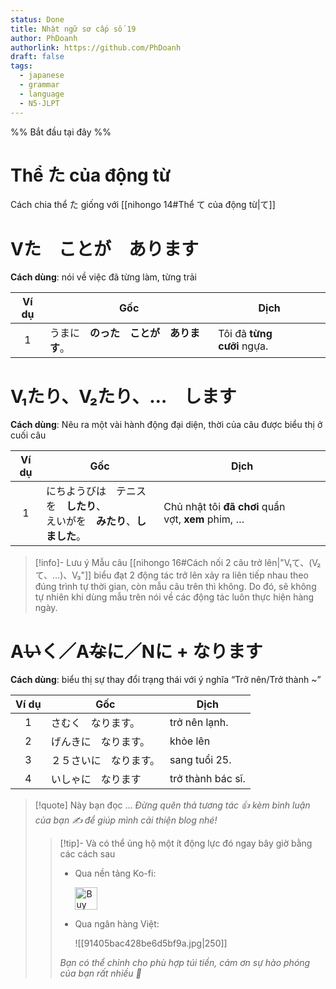 ```yaml
---
status: Done
title: Nhật ngữ sơ cấp số 19
author: PhDoanh
authorlink: https://github.com/PhDoanh
draft: false
tags:
  - japanese
  - grammar
  - language
  - N5-JLPT
---
```

%% Bắt đầu tại đây %%
# Thể た của động từ
Cách chia thể た giống với [[nihongo 14#Thể て của động từ|て]]

# Vた　ことが　あります
**Cách dùng**: nói về việc đã từng làm, từng trải

| Ví dụ | Gốc                                    | Dịch                       |
|:-----:| -------------------------------------- | -------------------------- |
|   1   | うまに　**のった　ことが　あります**。 | Tôi đã **từng cưỡi** ngựa. |

# V₁たり、V₂たり、…　します
**Cách dùng**: Nêu ra một vài hành động đại diện, thời của câu được biểu thị ở cuối câu

| Ví dụ | Gốc                                              | Dịch                                                   |
| :---: | ------------------------------------------------ | ------------------------------------------------------ |
|   1   | にちようびは　テニスを　**したり**、  <br>えいがを　**みたり**、**しました**。 | Chủ nhật tôi **đã** **chơi** quần vợt, **xem** phim, … |

> [!info]- Lưu ý
> Mẫu câu  [[nihongo 16#Cách nối 2 câu trở lên|"V₁て、(V₂て、…)、V₃"]] biểu đạt 2 động tác trở lên xảy ra liên tiếp nhau theo đúng trình tự thời gian, còn mẫu câu trên thì không. Do đó, sẽ không tự nhiên khi dùng mẫu trên nói về các động tác luôn thực hiện hàng ngày.

# A~~い~~く／A~~な~~に／Nに + なります
**Cách dùng**: biểu thị sự thay đổi trạng thái với ý nghĩa “Trở nên/Trở thành ~”

| Ví dụ | Gốc                    | Dịch              |
|:-----:| ---------------------- | ----------------- |
|   1   | さむく　なります。     | trở nên lạnh.     |
|   2   | げんきに　なります。   | khỏe lên          |
|   3   | ２５さいに　なります。 | sang tuổi 25.     |
|   4   | いしゃに　なります     | trở thành bác sĩ. |

> [!quote] Này bạn đọc ...
> *Đừng quên thả tương tác 👍 kèm bình luận của bạn ✍️ để giúp mình cải thiện blog nhé!* 
> > [!tip]- Và có thể ủng hộ một ít động lực đó ngay bây giờ bằng các cách sau
> > - Qua nền tảng Ko-fi:
> > 
> >   <a href='https://ko-fi.com/M4M111S8CI' target='_blank'><img height='36' style='border:0px;height:36px;' src='https://storage.ko-fi.com/cdn/kofi3.png?v=3' border='0' alt='Buy Me a Coffee at ko-fi.com' /></a>
> > - Qua ngân hàng Việt:
> >   
> >   ![[91405bac428be6d5bf9a.jpg|250]]
> > 
> > *Bạn có thể chỉnh cho phù hợp túi tiền, cảm ơn sự hào phóng của bạn rất nhiều 🥰*